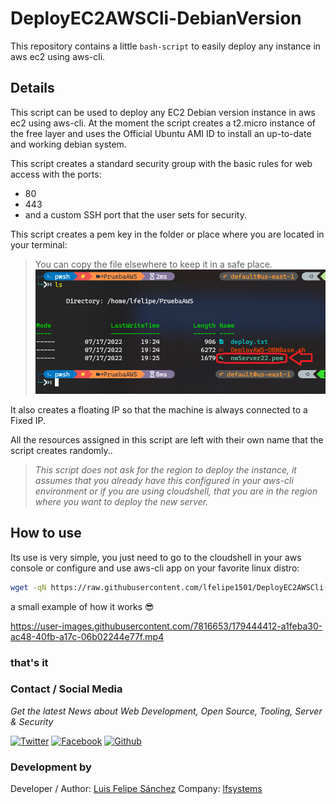 # DeployEC2AWSCli-DebianVersion

This repository contains a little `bash-script` to easily deploy any instance in aws ec2 using aws-cli.

## Details

This script can be used to deploy any EC2 Debian version instance in aws ec2 using aws-cli.
At the moment the script creates a t2.micro instance of the free layer and uses the Official Ubuntu AMI ID to install an up-to-date and working debian system.

This script creates a standard security group with the basic rules for web access with the ports:
* 80
* 443
* and a custom SSH port that the user sets for security.

This script creates a pem key in the folder or place where you are located in your terminal:
> You can copy the file elsewhere to keep it in a safe place.
![PEMFile](https://raw.githubusercontent.com/lfelipe1501/lfelipe-projects/master/AWSCliUBNT/AWSCliUBNT.png)

It also creates a floating IP so that the machine is always connected to a Fixed IP.

All the resources assigned in this script are left with their own name that the script creates randomly..

> *This script does not ask for the region to deploy the instance, it assumes that you already have this configured in your aws-cli environment or if you are using cloudshell, that you are in the region where you want to deploy the new server.*

## How to use

Its use is very simple, you just need to go to the cloudshell in your aws console or configure and use aws-cli app on your favorite linux distro:

```bash
wget -qN https://raw.githubusercontent.com/lfelipe1501/DeployEC2AWSCli-DebianVersion/main/DeployAWS-DBNBase.sh && chmod +x DeployAWS-DBNBase.sh && bash DeployAWS-DBNBase.sh
```

a small example of how it works :sunglasses:

https://user-images.githubusercontent.com/7816653/179444412-a1feba30-ac48-40fb-a17c-06b02244e77f.mp4

### that's it

### Contact / Social Media

*Get the latest News about Web Development, Open Source, Tooling, Server & Security*

[![Twitter](https://github.frapsoft.com/social/twitter.png)](https://twitter.com/lfelipe1501)
[![Facebook](https://github.frapsoft.com/social/facebook.png)](https://www.facebook.com/lfelipe1501)
[![Github](https://github.frapsoft.com/social/github.png)](https://github.com/lfelipe1501)

### Development by

Developer / Author: [Luis Felipe Sánchez](https://github.com/lfelipe1501)
Company: [lfsystems](https://www.lfsystems.com.co)

